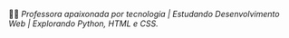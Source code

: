 👩‍💻 <i><n>Professora apaixonada por tecnologia | Estudando Desenvolvimento Web | Explorando Python, HTML e CSS.</i></n>
